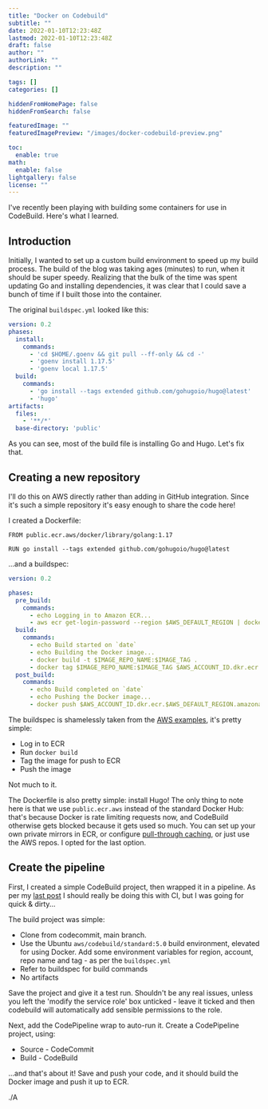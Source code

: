 ```yaml
---
title: "Docker on Codebuild"
subtitle: ""
date: 2022-01-10T12:23:48Z
lastmod: 2022-01-10T12:23:48Z
draft: false
author: ""
authorLink: ""
description: ""

tags: []
categories: []

hiddenFromHomePage: false
hiddenFromSearch: false

featuredImage: ""
featuredImagePreview: "/images/docker-codebuild-preview.png"

toc:
  enable: true
math:
  enable: false
lightgallery: false
license: ""
---
```

I've recently been playing with building some containers for use in CodeBuild. Here's what I learned.
<!--more-->

## Introduction

Initially, I wanted to set up a custom build environment to speed up my build process. The build of the blog was taking ages (minutes) to run, when it should be super speedy. Realizing that the bulk of the time was spent updating Go and installing dependencies, it was clear that I could save a bunch of time if I built those into the container. 

The original `buildspec.yml` looked like this:

```yaml
version: 0.2
phases:
  install:
    commands:
      - 'cd $HOME/.goenv && git pull --ff-only && cd -'
      - 'goenv install 1.17.5'
      - 'goenv local 1.17.5'
  build:
    commands:
      - 'go install --tags extended github.com/gohugoio/hugo@latest'
      - 'hugo'
artifacts:
  files:
    - '**/*'
  base-directory: 'public'
```

As you can see, most of the build file is installing Go and Hugo. Let's fix that.

## Creating a new repository

I'll do this on AWS directly rather than adding in GitHub integration. Since it's such a simple repository it's easy enough to share the code here!

I created a Dockerfile:

```docker
FROM public.ecr.aws/docker/library/golang:1.17

RUN go install --tags extended github.com/gohugoio/hugo@latest
```

...and a buildspec:

```yaml
version: 0.2

phases:
  pre_build:
    commands:
      - echo Logging in to Amazon ECR...
      - aws ecr get-login-password --region $AWS_DEFAULT_REGION | docker login --username AWS --password-stdin $AWS_ACCOUNT_ID.dkr.ecr.$AWS_DEFAULT_REGION.amazonaws.com
  build:
    commands:
      - echo Build started on `date`
      - echo Building the Docker image...          
      - docker build -t $IMAGE_REPO_NAME:$IMAGE_TAG .
      - docker tag $IMAGE_REPO_NAME:$IMAGE_TAG $AWS_ACCOUNT_ID.dkr.ecr.$AWS_DEFAULT_REGION.amazonaws.com/$IMAGE_REPO_NAME:$IMAGE_TAG      
  post_build:
    commands:
      - echo Build completed on `date`
      - echo Pushing the Docker image...
      - docker push $AWS_ACCOUNT_ID.dkr.ecr.$AWS_DEFAULT_REGION.amazonaws.com/$IMAGE_REPO_NAME:$IMAGE_TAG
```

The buildspec is shamelessly taken from the [AWS examples](https://docs.aws.amazon.com/codebuild/latest/userguide/sample-docker.html), it's pretty simple:

* Log in to ECR
* Run `docker build`
* Tag the image for push to ECR
* Push the image

Not much to it.

The Dockerfile is also pretty simple: install Hugo! The only thing to note here is that we use `public.ecr.aws` instead of the standard Docker Hub: that's because Docker is rate limiting requests now, and CodeBuild otherwise gets blocked because it gets used so much. You can set up your own private mirrors in ECR, or configure [pull-through caching](https://aws.amazon.com/about-aws/whats-new/2021/11/amazon-ecr-cache-repositories/), or just use the AWS repos. I opted for the last option.

## Create the pipeline

First, I created a simple CodeBuild project, then wrapped it in a pipeline. As per my [last post](https://www.shearn89.com/2022/01/05/hugo-migration/) I should really be doing this with CI, but I was going for quick & dirty...

The build project was simple:

* Clone from codecommit, main branch.
* Use the Ubuntu `aws/codebuild/standard:5.0` build environment, elevated for using Docker. Add some environment variables for region, account, repo name and tag - as per the `buildspec.yml`
* Refer to buildspec for build commands
* No artifacts

Save the project and give it a test run. Shouldn't be any real issues, unless you left the 'modify the service role' box unticked - leave it ticked and then codebuild will automatically add sensible permissions to the role.

Next, add the CodePipeline wrap to auto-run it. Create a CodePipeline project, using:

* Source - CodeCommit
* Build - CodeBuild

...and that's about it! Save and push your code, and it should build the Docker image and push it up to ECR.

./A
